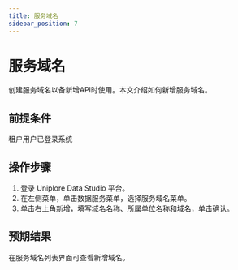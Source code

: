 ```yaml
---
title: 服务域名
sidebar_position: 7
---
```


# 服务域名
创建服务域名以备新增API时使用。本文介绍如何新增服务域名。

## 前提条件
租户用户已登录系统

## 操作步骤
1. 登录 Uniplore Data Studio 平台。
2. 在左侧菜单，单击数据服务菜单，选择服务域名菜单。
3. 单击右上角新增，填写域名名称、所属单位名称和域名，单击确认。

## 预期结果
在服务域名列表界面可查看新增域名。